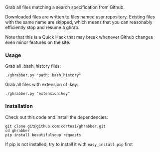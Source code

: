 Grab all files matching a search specification from Github.

Downloaded files are written to files named user.repository. Existing files
with the same name are skipped, which means that you can reasonably efficiently
stop and resume a ghrab.

Note that this is a Quick Hack that may break whenever Github changes even
minor features on the site.


### Usage

Grab all .bash_history files:

    ./ghrabber.py "path:.bash_history"

Grab all files with extension of .key:

    ./ghrabber.py "extension:key"


### Installation

Check out this code and install the dependencies:

    git clone git@github.com:cortesi/ghrabber.git
    cd ghrabber
    pip install beautifulsoup requests

If pip is not installed, try to install it with `easy_install pip` first
